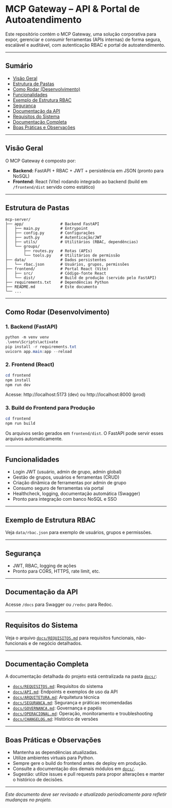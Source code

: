 # MCP Gateway – API & Portal de Autoatendimento

Este repositório contém o MCP Gateway, uma solução corporativa para expor, gerenciar e consumir ferramentas (APIs internas) de forma segura, escalável e auditável, com autenticação RBAC e portal de autoatendimento.

---

## Sumário
- [Visão Geral](#visão-geral)
- [Estrutura de Pastas](#estrutura-de-pastas)
- [Como Rodar (Desenvolvimento)](#como-rodar-desenvolvimento)
- [Funcionalidades](#funcionalidades)
- [Exemplo de Estrutura RBAC](#exemplo-de-estrutura-rbac)
- [Segurança](#segurança)
- [Documentação da API](#documentação-da-api)
- [Requisitos do Sistema](#requisitos-do-sistema)
- [Documentação Completa](#documentação-completa)
- [Boas Práticas e Observações](#boas-práticas-e-observações)

---

## Visão Geral
O MCP Gateway é composto por:
- **Backend:** FastAPI + RBAC + JWT + persistência em JSON (pronto para NoSQL)
- **Frontend:** React (Vite) rodando integrado ao backend (build em `/frontend/dist` servido como estático)

---

## Estrutura de Pastas
```text
mcp-server/
├── app/                # Backend FastAPI
│   ├── main.py         # Entrypoint
│   ├── config.py       # Configurações
│   ├── auth.py         # Autenticação/JWT
│   ├── utils/          # Utilitários (RBAC, dependências)
│   └── groups/
│       ├── routes.py   # Rotas (APIs)
│       └── tools.py    # Utilitários de permissão
├── data/               # Dados persistentes
│   └── rbac.json       # Usuários, grupos, permissões
├── frontend/           # Portal React (Vite)
│   ├── src/            # Código-fonte React
│   └── dist/           # Build de produção (servido pelo FastAPI)
├── requirements.txt    # Dependências Python
├── README.md           # Este documento
└── ...
```

---

## Como Rodar (Desenvolvimento)

### 1. Backend (FastAPI)
```powershell
python -m venv venv
.\venv\Scripts\activate
pip install -r requirements.txt
uvicorn app.main:app --reload
```

### 2. Frontend (React)
```powershell
cd frontend
npm install
npm run dev
```
Acesse: http://localhost:5173 (dev) ou http://localhost:8000 (prod)

### 3. Build do Frontend para Produção
```powershell
cd frontend
npm run build
```
Os arquivos serão gerados em `frontend/dist`. O FastAPI pode servir esses arquivos automaticamente.

---

## Funcionalidades
- Login JWT (usuário, admin de grupo, admin global)
- Gestão de grupos, usuários e ferramentas (CRUD)
- Criação dinâmica de ferramentas por admin de grupo
- Consumo seguro de ferramentas via portal
- Healthcheck, logging, documentação automática (Swagger)
- Pronto para integração com banco NoSQL e SSO

---

## Exemplo de Estrutura RBAC
Veja `data/rbac.json` para exemplo de usuários, grupos e permissões.

---

## Segurança
- JWT, RBAC, logging de ações
- Pronto para CORS, HTTPS, rate limit, etc.

---

## Documentação da API
Acesse `/docs` para Swagger ou `/redoc` para Redoc.

---

## Requisitos do Sistema
Veja o arquivo [`docs/REQUISITOS.md`](docs/REQUISITOS.md) para requisitos funcionais, não-funcionais e de negócio detalhados.

---

## Documentação Completa
A documentação detalhada do projeto está centralizada na pasta [`docs/`](docs/):
- [`docs/REQUISITOS.md`](docs/REQUISITOS.md): Requisitos do sistema
- [`docs/API.md`](docs/API.md): Endpoints e exemplos de uso da API
- [`docs/ARQUITETURA.md`](docs/ARQUITETURA.md): Arquitetura técnica
- [`docs/SEGURANCA.md`](docs/SEGURANCA.md): Segurança e práticas recomendadas
- [`docs/GOVERNANCA.md`](docs/GOVERNANCA.md): Governança e papéis
- [`docs/OPERACIONAL.md`](docs/OPERACIONAL.md): Operação, monitoramento e troubleshooting
- [`docs/CHANGELOG.md`](docs/CHANGELOG.md): Histórico de versões

---

## Boas Práticas e Observações
- Mantenha as dependências atualizadas.
- Utilize ambientes virtuais para Python.
- Sempre gere o build do frontend antes de deploy em produção.
- Consulte a documentação dos demais módulos em [`docs/`](docs/).
- Sugestão: utilize issues e pull requests para propor alterações e manter o histórico de decisões.

---

*Este documento deve ser revisado e atualizado periodicamente para refletir mudanças no projeto.*